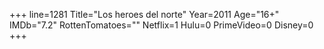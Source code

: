 +++
line=1281
Title="Los heroes del norte"
Year=2011
Age="16+"
IMDb="7.2"
RottenTomatoes=""
Netflix=1
Hulu=0
PrimeVideo=0
Disney=0
+++

